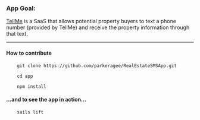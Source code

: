 ### App Goal:
[TellMe](https://www.tellme.co) is a SaaS that allows potential property buyers to text a phone number (provided by TellMe) and receive the property information through that text.

---------

#### How to contribute

```shell
    git clone https://github.com/parkeragee/RealEstateSMSApp.git
```

```shell
	cd app
```

```shell
	npm install
```

#### ...and to see the app in action...

```shell
	sails lift
```